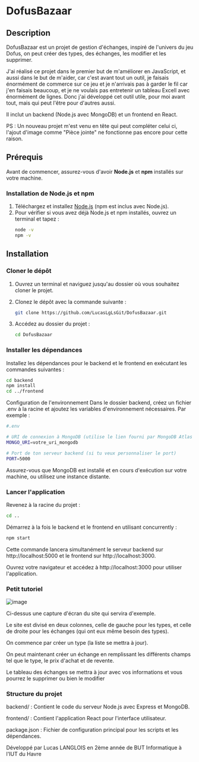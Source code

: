 # DofusBazaar

## Description
DofusBazaar est un projet de gestion d'échanges, inspiré de l'univers du jeu Dofus, on peut créer des types, des échanges, les modifier et les supprimer. 

J'ai réalisé ce projet dans le premier but de m'améliorer en JavaScript, et aussi dans le but de m'aider, car c'est avant tout un outil, je faisais énormément de commerce sur ce jeu 
et je n'arrivais pas à garder le fil car j'en faisais beaucoup, et je ne voulais pas entretenir un tableau Excell avec énormément de lignes. Donc j'ai développé cet outil utile, pour moi avant tout, mais qui peut l'être pour d'autres aussi.

Il inclut un backend (Node.js avec MongoDB) et un frontend en React.

PS : Un nouveau projet m'est venu en tête qui peut compléter celui ci, l'ajout d'image comme "Pièce jointe" ne fonctionne pas encore pour cette raison.

## Prérequis

Avant de commencer, assurez-vous d'avoir **Node.js** et **npm** installés sur votre machine.

### Installation de Node.js et npm

1. Téléchargez et installez [Node.js](https://nodejs.org/) (npm est inclus avec Node.js).
2. Pour vérifier si vous avez déjà Node.js et npm installés, ouvrez un terminal et tapez :
   ```sh
   node -v
   npm -v
   ```
   
## Installation

### Cloner le dépôt

1. Ouvrez un terminal et naviguez jusqu'au dossier où vous souhaitez cloner le projet.
2. Clonez le dépôt avec la commande suivante :
   ```sh
   git clone https://github.com/LucasLgLsGit/DofusBazaar.git
   ```
3. Accédez au dossier du projet :

   ```sh
   cd DofusBazaar
   ```
### Installer les dépendances
Installez les dépendances pour le backend et le frontend en exécutant les commandes suivantes :
   ```sh
   cd backend
   npm install
   cd ../frontend
   ```

Configuration de l'environnement
Dans le dossier backend, créez un fichier .env à la racine et ajoutez les variables d'environnement nécessaires. Par exemple :
   ```sh
   #.env

   # URI de connexion à MongoDB (utilise le lien fourni par MongoDB Atlas ou ton cluster local)
   MONGO_URI=votre_uri_mongodb
   
   # Port de ton serveur backend (si tu veux personnaliser le port)
   PORT=5000
   ```
Assurez-vous que MongoDB est installé et en cours d'exécution sur votre machine, ou utilisez une instance distante.

### Lancer l'application
Revenez à la racine du projet :
   ```sh
   cd ..
   ```

Démarrez à la fois le backend et le frontend en utilisant concurrently :
   ```sh
   npm start
   ```

Cette commande lancera simultanément le serveur backend sur http://localhost:5000 et le frontend sur http://localhost:3000.

Ouvrez votre navigateur et accédez à http://localhost:3000 pour utiliser l'application.

### Petit tutoriel
![image](https://github.com/user-attachments/assets/8cef65e4-90e3-46cc-82d5-ece9cfec3e63)

Ci-dessus une capture d'écran du site qui servira d'exemple.

Le site est divisé en deux colonnes, celle de gauche pour les types, et celle de droite pour les échanges (qui ont eux même besoin des types).

On commence par créer un type (la liste se mettra à jour).

On peut maintenant créer un échange en remplissant les différents champs tel que le type, le prix d'achat et de revente.

Le tableau des échanges se mettra à jour avec vos informations et vous pourrez le supprimer ou bien le modifier

### Structure du projet
backend/ : Contient le code du serveur Node.js avec Express et MongoDB.

frontend/ : Contient l'application React pour l'interface utilisateur.

package.json : Fichier de configuration principal pour les scripts et les dépendances.

Développé par Lucas LANGLOIS en 2ème année de BUT Informatique à l'IUT du Havre
